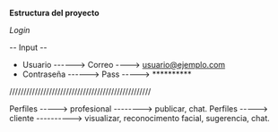 **Estructura del proyecto**

*Login*

 -- Input --
  - Usuario ------> Correo ----> usuario@ejemplo.com
  - Contraseña ------> Pass -----> **********

//////////////////////////////////////////////////

Perfiles -----> profesional --------> publicar, chat.
Perfiles -----> cliente ----------> visualizar, reconocimento facial, sugerencia, chat.